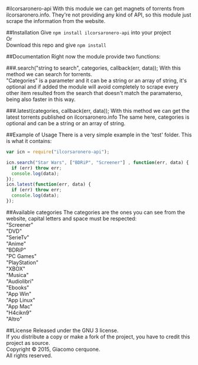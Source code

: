 #ilcorsaronero-api
With this module we can get magnets of torrents from ilcorsaronero.info. They're not providing any kind of API, so this module just scrape the information from the website.

##Installation
Give `npm install ilcorsaronero-api` into your project<br/>
Or<br/>
Download this repo and give `npm install`<br/>

##Documentation
Right now the module provide two functions:

###.search("string to search", categories, callback(err, data));
With this method we can search for torrents.<br/>
"Categories" is a parameter and it can be a string or an array of string, it's optional and if added the module will avoid completely to scrape every other item resulted from the search that doesn't match the paramaterso, being also faster in this way.

###.latest(categories, callback(err, data));
With this method we can get the latest torrents published on ilcorsaronero.info
The same here, categories is optional and can be a string or an array of string.

##Example of Usage
There is a very simple example in the 'test' folder. This is what it contains:
```javascript
var icn = require("ilcorsaronero-api");

icn.search("Star Wars", ["BDRiP", "Screener"] , function(err, data) {
  if (err) throw err;
  console.log(data);
});
icn.latest(function(err, data) {
  if (err) throw err;
  console.log(data);
});
```

##Available categories
The categories are the ones you can see from the website, capital letters and space must be respected:<br/>
"Screener"<br/>
"DVD"<br/>
"SerieTv"<br/>
"Anime"<br/>
"BDRiP"<br/>
"PC Games"<br/>
"PlayStation"<br/>
"XBOX"<br/>
"Musica"<br/>
"Audiolibri"<br/>
"Ebooks"<br/>
"App Win"<br/>
"App Linux"<br/>
"App Mac"<br/>
"H4cikn9"<br/>
"Altro"

##License
Released under the GNU 3 license.<br>
If you distribute a copy or make a fork of the project, you have to credit this project as source.<br>
Copyright © 2015, Giacomo cerquone.<br>
All rights reserved.
